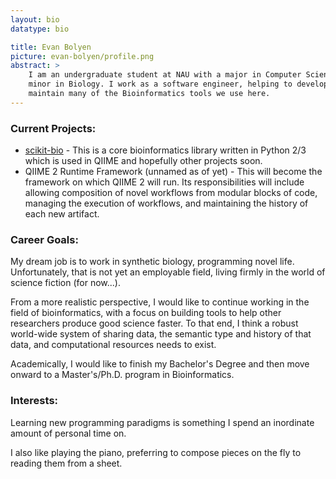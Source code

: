 ```yaml
---
layout: bio
datatype: bio

title: Evan Bolyen
picture: evan-bolyen/profile.png
abstract: >
    I am an undergraduate student at NAU with a major in Computer Science and a
    minor in Biology. I work as a software engineer, helping to develop and
    maintain many of the Bioinformatics tools we use here.
---
```


### Current Projects:

 * [scikit-bio](http://github.com/biocore/scikit-bio) - This is a core
    bioinformatics library written in Python 2/3 which is used in QIIME and
    hopefully other projects soon.
 * QIIME 2 Runtime Framework (unnamed as of yet) - This will become the
    framework on which QIIME 2 will run. Its responsibilities will include
    allowing composition of novel workflows from modular blocks of code,
    managing the execution of workflows, and maintaining the history of each
    new artifact.

### Career Goals:
My dream job is to work in synthetic biology, programming novel life.
Unfortunately, that is not yet an employable field, living firmly in the world
of science fiction (for now...).

From a more realistic perspective, I would like to continue working in the
field of bioinformatics, with a focus on building tools to help other
researchers produce good science faster. To that end, I think a robust
world-wide system of sharing data, the semantic type and history of that data,
and computational resources needs to exist.

Academically, I would like to finish my Bachelor's Degree and then move onward
to a Master's/Ph.D. program in Bioinformatics.

### Interests:
Learning new programming paradigms is something I spend an inordinate amount
of personal time on.

I also like playing the piano, preferring to compose pieces on the fly to
reading them from a sheet.
